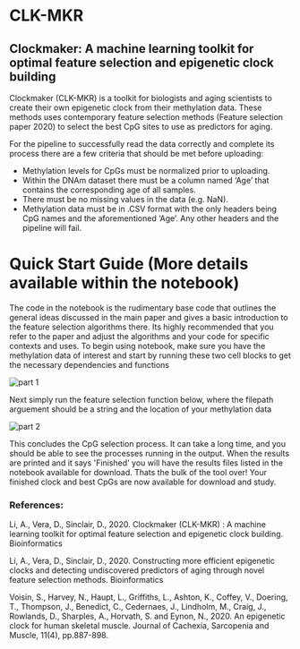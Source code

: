 # CLK-MKR
## Clockmaker: A machine learning toolkit for optimal feature selection and epigenetic clock building 

Clockmaker (CLK-MKR) is a toolkit for biologists and aging scientists to create their own epigenetic clock from their methylation data.
These methods uses contemporary feature selection methods (Feature selection paper 2020) to select the best CpG sites to use as predictors for aging. 

For the pipeline to successfully read the data correctly and complete its process there are a few criteria that should be met before uploading:
- Methylation levels for CpGs must be normalized prior to uploading.
- Within the DNAm dataset there must be a column named ‘Age’ that contains the corresponding age of  all samples.
- There must be no missing values in the data (e.g. NaN).
- Methylation data must be in .CSV format with the only headers being CpG names and the aforementioned ‘Age’. Any other headers and the pipeline will fail.

# Quick Start Guide (More details available within the notebook)
The code in the notebook is the rudimentary base code that outlines the general ideas discussed in the main paper and gives a basic introduction to the feature selection algorithms there. Its highly recommended that you refer to the paper and adjust the algorithms and your code for specific contexts and uses.
To begin using notebook, make sure you have the methylation data of interest and start by running these two cell blocks to get the necessary dependencies and functions

![part 1](https://user-images.githubusercontent.com/25240354/100318143-d8f21400-2fbd-11eb-948e-fc1bd4c0c9de.png)

Next simply run the feature selection function below, where the filepath arguement should be a string and the location of your methylation data

![part 2](https://user-images.githubusercontent.com/25240354/100318477-69c8ef80-2fbe-11eb-93c2-017c5d327daa.png)

This concludes the CpG selection process. It can take a long time, and you should be able to see the processes running in the output.
When the results are printed and it says 'Finished' you will have the results files listed in the notebook available for download.
Thats the bulk of the tool over! Your finished clock and best CpGs are now available for download and study.

### References:

Li, A., Vera, D., Sinclair, D., 2020. Clockmaker (CLK-MKR) : A machine learning toolkit for optimal feature selection and epigenetic clock building. Bioinformatics

Li, A., Vera, D., Sinclair, D., 2020. Constructing more efficient epigenetic clocks and detecting undiscovered predictors of aging through novel feature selection methods. Bioinformatics

Voisin, S., Harvey, N., Haupt, L., Griffiths, L., Ashton, K., Coffey, V., Doering, T., Thompson, J., Benedict, C., Cedernaes, J., Lindholm, M., Craig, J., Rowlands, D., Sharples, A., Horvath, S. and Eynon, N., 2020. An epigenetic clock for human skeletal muscle. Journal of Cachexia, Sarcopenia and Muscle, 11(4), pp.887-898.
